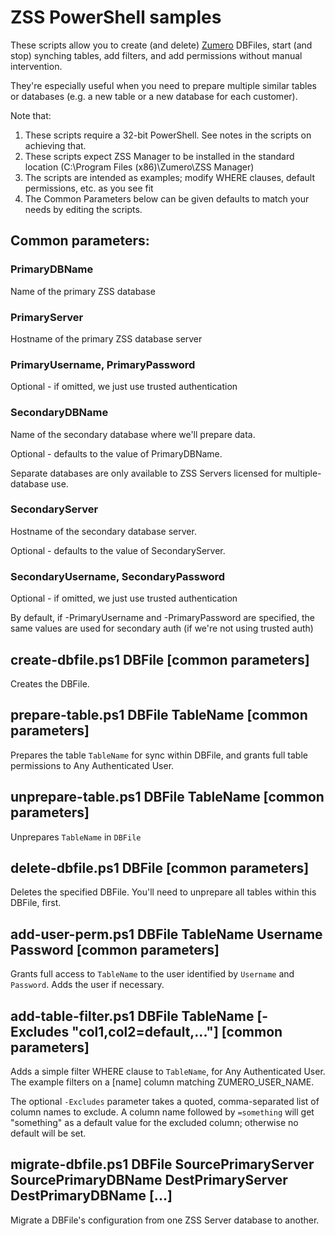 ZSS PowerShell samples
======================

These scripts allow you to create (and delete) [Zumero][zumero] DBFiles, start (and stop) synching tables, add filters, and add permissions without manual intervention.

They're especially useful when you need to prepare multiple similar tables or databases (e.g. a new table or a new database for each customer).

Note that:

1. These scripts require a 32-bit PowerShell. See notes in the scripts on
   achieving that.
2. These scripts expect ZSS Manager to be installed in the standard location
   (C:\Program Files (x86)\Zumero\ZSS Manager)
3. The scripts are intended as examples; modify WHERE clauses, default
   permissions, etc. as you see fit
4. The Common Parameters below can be given defaults to match your needs by
   editing the scripts.

Common parameters:
------------------

### PrimaryDBName
Name of the primary ZSS database

### PrimaryServer
Hostname of the primary ZSS database server

### PrimaryUsername, PrimaryPassword
Optional - if omitted, we just use trusted authentication

### SecondaryDBName
Name of the secondary database where we'll prepare data. 

Optional - defaults to the value of PrimaryDBName. 

Separate databases are only available to ZSS Servers licensed for 
multiple-database use.

### SecondaryServer
Hostname of the secondary database server. 

Optional - defaults to the value of SecondaryServer.

### SecondaryUsername, SecondaryPassword
Optional - if omitted, we just use trusted authentication

By default, if -PrimaryUsername and -PrimaryPassword are specified, the same
values are used for secondary auth (if we're not using trusted auth)


create-dbfile.ps1 DBFile [common parameters]
--------------------------------------------

Creates the DBFile.

prepare-table.ps1 DBFile TableName [common parameters]
------------------------------------------------------

Prepares the table `TableName` for sync within DBFile, and grants full table permissions to Any Authenticated User.


unprepare-table.ps1 DBFile TableName [common parameters]
--------------------------------------------------------

Unprepares `TableName` in `DBFile`


delete-dbfile.ps1 DBFile [common parameters]
--------------------------------------------

Deletes the specified DBFile.  You'll need to unprepare all tables within this DBFile, first.


add-user-perm.ps1 DBFile TableName Username Password [common parameters]
------------------------------------------------------------------------

Grants full access to `TableName` to the user identified by `Username` and
`Password`. Adds the user if necessary.


add-table-filter.ps1 DBFile TableName [-Excludes "col1,col2=default,..."] [common parameters]
---------------------------------------------------------

Adds a simple filter WHERE clause to `TableName`, for Any Authenticated User.
The example filters on a [name] column matching ZUMERO_USER_NAME.

The optional `-Excludes` parameter takes a quoted, comma-separated list of column names to exclude. A column name followed by `=something` will get "something" as a default value for the excluded column; otherwise no default will be set. 


migrate-dbfile.ps1 DBFile SourcePrimaryServer SourcePrimaryDBName DestPrimaryServer DestPrimaryDBName [...]
---------------------------------------------------------

Migrate a DBFile's configuration from one ZSS Server database to another.




[zumero]: http://zumero.com/

